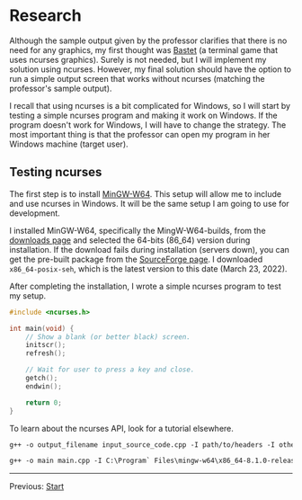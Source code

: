 # Research
Although the sample output given by the professor clarifies that there is no need for any graphics, my first thought was [Bastet](https://snapcraft.io/install/bastet/ubuntu) (a terminal game that uses ncurses graphics). Surely is not needed, but I will implement my solution using ncurses. However, my final solution should have the option to run a simple output screen that works without ncurses (matching the professor's sample output).

I recall that using ncurses is a bit complicated for Windows, so I will start by testing a simple ncurses program and making it work on Windows. If the program doesn't work for Windows, I will have to change the strategy. The most important thing is that the professor can open my program in her Windows machine (target user).

## Testing ncurses
The first step is to install [MinGW-W64](https://www.mingw-w64.org/). This setup will allow me to include and use ncurses in Windows. It will be the same setup I am going to use for development.

I installed MinGW-W64, specifically the MingW-W64-builds, from the [downloads page](https://www.mingw-w64.org/downloads/) and selected the 64-bits (86_64) version during installation. If the download fails during installation (servers down), you can get the pre-built package from the [SourceForge page](https://sourceforge.net/projects/mingw-w64/files/). I downloaded `x86_64-posix-seh`, which is the latest version to this date (March 23, 2022).

After completing the installation, I wrote a simple ncurses program to test my setup.

```c++
#include <ncurses.h>

int main(void) {
    // Show a blank (or better black) screen.
    initscr();
    refresh();

    // Wait for user to press a key and close.
    getch();
    endwin();

    return 0;
}
```

To learn about the ncurses API, look for a tutorial elsewhere.

```txt
g++ -o output_filename input_source_code.cpp -I path/to/headers -I other/path/if/necessary -L path/to/libs -l<libname> -static
```

```txt
g++ -o main main.cpp -I C:\Program` Files\mingw-w64\x86_64-8.1.0-release-posix-seh-rt_v6-rev0\mingw64\opt\include\ncursesw -I C:\Program` Files\mingw-w64\x86_64-8.1.0-release-posix-seh-rt_v6-rev0\mingw64\opt\include -L C:\Program` Files\mingw-w64\x86_64-8.1.0-release-posix-seh-rt_v6-rev0\mingw64\opt\lib -lncurses -static
```

---

Previous: [Start](readme.md)